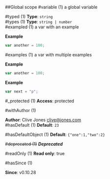 ##Global scope
<a name="variable"></a>
#variable (1)
a global variable

  
<a name="typed"></a>
#typed (1)
**Type**: `string`  
<a name="types"></a>
#types (1)
**Type**: `string | number`  
<a name="exampled"></a>
#exampled (1)
a var with an example

  
**Example**  
```js
var another = 100;
```
<a name="examples"></a>
#examples (1)
a var with multiple examples

  
**Example**  
```js
var another = 100;
```
**Example**  
```js
var next = "p";
```
<a name="_protected"></a>
#_protected (1)
**Access**: protected  
  
<a name="withAuthor"></a>
#withAuthor (1)
  
**Author**: Clive Jones <clive@jones.com>  
<a name="hasDefault"></a>
#hasDefault (1)
**Default**: `23`  
  
<a name="hasDefaultObject"></a>
#hasDefaultObject (1)
**Default**: `{"one":1,"two":2}`  
  
<a name="deprecated"></a>
#~~deprecated (1)~~
***Deprecated***  
  
<a name="readOnly"></a>
#readOnly (1)
**Read only**: true  
  
<a name="hasSince"></a>
#hasSince (1)
  
**Since**: v0.10.28  
